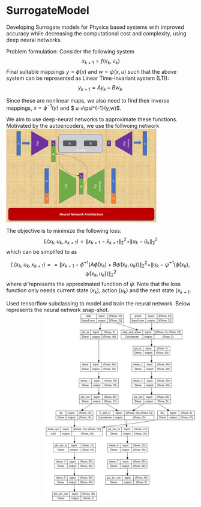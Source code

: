 # SurrogateModel
Developing Surrogate models for Physics based systems with improved accuracy while decreasing the computational cost and complexity, using deep neural networks.

Problem formulation:
Consider the following system
$$ x_{k+1}= f(x_k, u_k) $$
Final suitable mappings $y=\phi(x)$ and $w=\psi(x,u)$ such that the above system can be represented as Linear Time-Invariant system (LTI):
$$y_{k+1}=Ay_{k}+B w_k.$$

Since these are nonlinear maps, we also need to find their inverse mappings, $x=\phi^{-1}(y)$ and $ u =\psi^{-1}(y,w)$.

We aim to use deep-neural networks to approximate these functions. Motivated by the autoencoders, we use the follwoing network
<img src="https://github.com/asokraju/SurrogateModel/blob/e8876c9a2e79792d6a2da7ea15e952a0848a014d/tools/nn.PNG" width="400" align="center">

The objective is to minimize the following loss:
$$
L(x_k, u_k, x_{k+1}) = \|x_{k+1}-\hat x_{k+1}\|_2^2 + \|u_k-\hat{u}_k\|_2^2
$$
which can be simplifed to as

$$
L(x_k, u_k, x_{k+1}) = 
    =\|x_{k+1}-\hat{\phi}^{-1}\left(A\hat{\phi}(x_k) + B \hat{\psi}(x_k, u_k)\right)\|_2^2 + \|u_k-\hat \psi^{-1}(\hat \phi(x_k),\hat \psi(x_k,u_k))\|_2^2
$$
where $\hat{\psi}$ represents the approximated function of $\psi$. Note that the  loss function only needs current state ($x_k$), action ($u_k$) and the next state ($x_{k+1}$.


Used  tensorflow subclassing to model and train the neural network. Below represents the neural network snap-shot.
<img src="https://github.com/asokraju/SurrogateModel/blob/7e983e5db480da07a210fac92aec8a233fd32ac6/tools/index.png" width="400" align="right">



